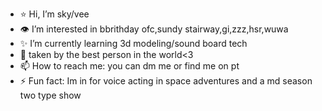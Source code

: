 
- ⭐ Hi, I’m sky/vee
- 👁 I’m interested in bbrithday ofc,sundy stairway,gi,zzz,hsr,wuwa
- ✨ I’m currently learning 3d modeling/sound board tech
- 💝 taken by the best person in the world<3
- 📫 How to reach me: you can dm me or find me on pt
- ⚡ Fun fact: Im in for voice acting in space adventures and a md season two type show

